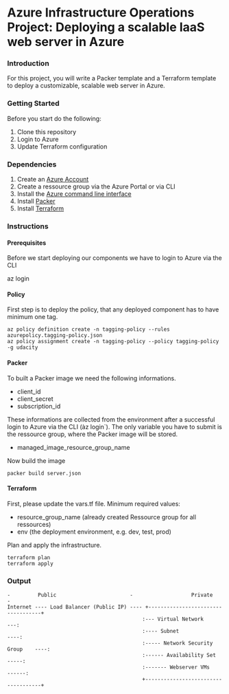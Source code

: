 # Azure Infrastructure Operations Project: Deploying a scalable IaaS web server in Azure

### Introduction
For this project, you will write a Packer template and a Terraform template to deploy a customizable, scalable web server in Azure.

### Getting Started

Before you start do the following:

1. Clone this repository
2. Login to Azure
3. Update Terraform configuration

### Dependencies
1. Create an [Azure Account](https://portal.azure.com) 
2. Create a ressource group via the Azure Portal or via CLI
3. Install the [Azure command line interface](https://docs.microsoft.com/en-us/cli/azure/install-azure-cli?view=azure-cli-latest)
4. Install [Packer](https://www.packer.io/downloads)
5. Install [Terraform](https://www.terraform.io/downloads.html)

### Instructions

#### Prerequisites
Before we start deploying our components we have to login to Azure via the CLI

az login

#### Policy
First step is to deploy the policy, that any deployed component has to have minimum one tag.

    az policy definition create -n tagging-policy --rules azurepolicy.tagging-policy.json
    az policy assignment create -n tagging-policy --policy tagging-policy -g udacity

#### Packer
To built a Packer image we need the following informations.

* client_id
* client_secret
* subscription_id

These informations are collected from the environment after a successful login to Azure via the CLI (àz login`). The only variable you have to submit is the ressource group, where the Packer image will be stored.

* managed_image_resource_group_name

Now build the image

`packer build server.json`

#### Terraform

First, please update the vars.tf file. Minimum required values:

* resource_group_name (already created Ressource group for all ressources)
* env (the deployment environment, e.g. dev, test, prod)

Plan and apply the infrastructure.

    terraform plan
    terraform apply

### Output
    -         Public                        -                   Private              - 
    Internet ---- Load Balancer (Public IP) ---- +-----------------------------------+
                                                :--- Virtual Network              ---:
                                                :---- Subnet                     ----:
                                                :----- Network Security Group    ----:
                                                :------ Availability Set        -----:
                                                :------- Webserver VMs         ------:
                                                +------------------------------------+
                                 